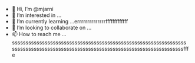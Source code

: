- 👋 Hi, I’m @mjarni
- 👀 I’m interested in ...
- 🌱 I’m currently learning ...errrrrrrrrrrrrrfffffffffffff
- 💞️ I’m looking to collaborate on ...
- 📫 How to reach me ...
sssssssssssssssssssssssssssssssssssssssssssssssssssssssssssssssssssssssssssssssssssssssssssssssssssssssssssssssssssssssssssssssfffe
<!---
mjarni/mjarni is a ✨ special ✨ repository because its `README.md` (this file) appears on your GitHub profile.
You can click the Preview link to take a look at your changes.
--->
